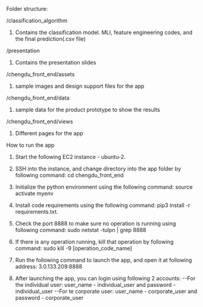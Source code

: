 Folder structure:

/classification_algorithm
1. Contains the classification model. MLI, feature engineering codes, and the final prediction(.csv file)

/presentation
1. Contains the presentation slides

/chengdu_front_end/assets
1. sample images and design support files for the app

/chengdu_front_end/data
1. sample data for the product prototype to show the results

/chengdu_front_end/views
1. Different pages for the app


How to run the app

1. Start the following EC2 instance - ubuntu-2.

2. SSH into the instance, and change directory into the app folder by following command: cd chengdu_front_end

3. Initialize the python environment using the following command: source activate myenv

4. Install code requirements using the following command: pip3 install -r requirements.txt.

5. Check the port 8888 to make sure no operation is running using following command: sudo netstat -tulpn | grep 8888

6. If there is any operation running, kill that operation by following command: sudo kill -9 [operation_code_name]

7. Run the following command to launch the app, and open it at following address: 3.0.133.209:8888

8. After launching the app, you can login using following 2 accounts:
--For the individual user: user_name - individual_user and password - individual_user
--For te corporate user: user_name - corporate_user and password - corporate_user

